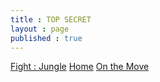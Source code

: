 ```yaml
---
title : TOP SECRET
layout : page
published : true
---
```

<a href = "http://bit.ly/2EpmW7c">Fight : Jungle</a>
<a href = "http://bit.ly/2H0Ytqr">Home</a>
<a href = "http://bit.ly/2GYj8f2">On the Move </a>
